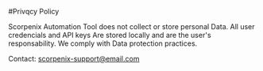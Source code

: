 #Privqcy Policy

Scorpenix Automation Tool does not collect or store personal Data. All user credencials and API keys Are stored locally and are the user's responsability.
We comply with Data protection practices.

Contact: scorpenix-support@email.com
